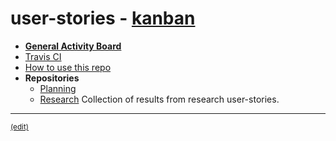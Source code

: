 # user-stories - [kanban](https://huboard.com/peermusic/user-stories/)

- **[General Activity Board](https://github.com/orgs/peermusic/dashboard)**
- [Travis CI](https://travis-ci.org/peermusic)
- [How to use this repo](https://github.com/peermusic/user-stories/blob/master/CONTRIBUTING.md)
- **Repositories**
    - [Planning](https://github.com/peermusic/planning)
    - [Research](https://github.com/peermusic/research) Collection of results from research user-stories.

***
 <sub>[(edit)](https://github.com/peermusic/user-stories/edit/master/README.md)</sub>
